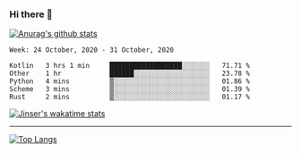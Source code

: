 ### Hi there 👋

[![Anurag's github stats](https://github-readme-stats.vercel.app/api?username=jinserrr&show_icons=true)](https://github.com/anuraghazra/github-readme-stats)


<!--START_SECTION:waka-->
```text
Week: 24 October, 2020 - 31 October, 2020

Kotlin   3 hrs 1 min     ██████████████████░░░░░░░   71.71 % 
Other    1 hr            ██████░░░░░░░░░░░░░░░░░░░   23.78 % 
Python   4 mins          ▒░░░░░░░░░░░░░░░░░░░░░░░░   01.86 % 
Scheme   3 mins          ▒░░░░░░░░░░░░░░░░░░░░░░░░   01.39 % 
Rust     2 mins          ▒░░░░░░░░░░░░░░░░░░░░░░░░   01.17 % 
```
<!--END_SECTION:waka-->

[![Jinser's wakatime stats](https://github-readme-stats.vercel.app/api/wakatime?username=jinser)](https://github.com/anuraghazra/github-readme-stats)

***

[![Top Langs](https://github-readme-stats.vercel.app/api/top-langs/?username=jinserrr)](https://github.com/anuraghazra/github-readme-stats)

